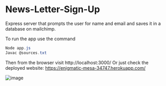 # News-Letter-Sign-Up

Express server that prompts the user for name and email and saves it in a database on mailchimp. 

To run the app use the command 

```powershell
Node app.js
Javac @sources.txt
```

Then from the browser visit http://localhost:3000/
Or just check the deployed website: https://enigmatic-mesa-34747.herokuapp.com/


![image](https://user-images.githubusercontent.com/105813102/187570982-cc2723c4-2630-4900-8654-011845aa60a0.png)
